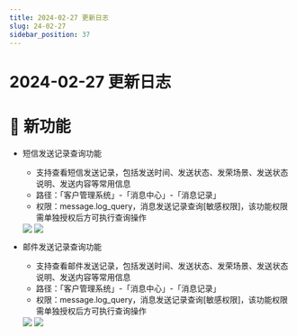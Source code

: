 ```yaml
---
title: 2024-02-27 更新日志
slug: 24-02-27
sidebar_position: 37
---
```



# 2024-02-27 更新日志

# 🎉 新功能

- 短信发送记录查询功能
    - 支持查看短信发送记录，包括发送时间、发送状态、发荣场景、发送状态说明、发送内容等常用信息
    - 路径：「客户管理系统」-「消息中心」-「消息记录」
    - 权限：message.log_query，消息发送记录查询[敏感权限]，该功能权限需单独授权后方可执行查询操作
    <img src="/assets/SWWabSjA2otZIgx0qfpczbMknOg.png" src-width="1868" src-height="1642" align="center"/>
    <img src="/assets/Qzs0bZpzGoZPnixFkqscp12snjf.png" src-width="3240" src-height="1624" align="center"/>

- 邮件发送记录查询功能
    - 支持查看邮件发送记录，包括发送时间、发送状态、发荣场景、发送状态说明、发送内容等常用信息
    - 路径：「客户管理系统」-「消息中心」-「消息记录」
    - 权限：message.log_query，消息发送记录查询[敏感权限]，该功能权限需单独授权后方可执行查询操作
    <img src="/assets/MVUXb1RHao4Nzgx59uhc0kgYn9e.png" src-width="1868" src-height="1642" align="center"/>
    <img src="/assets/Sl8BbscsWonOosxF8Y4cjJvDnnh.png" src-width="3236" src-height="1612" align="center"/>
    
